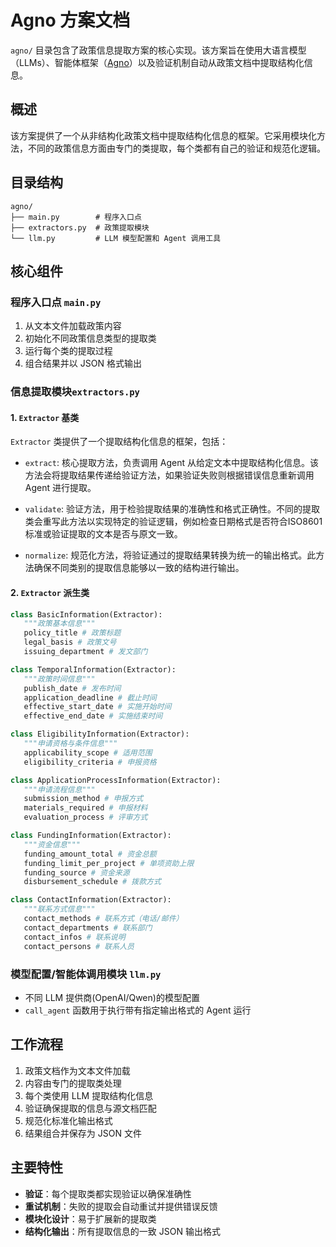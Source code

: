 # Agno 方案文档

`agno/` 目录包含了政策信息提取方案的核心实现。该方案旨在使用大语言模型（LLMs）、智能体框架（[Agno](https://www.agno.com/)）以及验证机制自动从政策文档中提取结构化信息。

## 概述

该方案提供了一个从非结构化政策文档中提取结构化信息的框架。它采用模块化方法，不同的政策信息方面由专门的类提取，每个类都有自己的验证和规范化逻辑。

## 目录结构

```
agno/
├── main.py        # 程序入口点
├── extractors.py  # 政策提取模块
└── llm.py         # LLM 模型配置和 Agent 调用工具
```

## 核心组件

### 程序入口点 `main.py`

1. 从文本文件加载政策内容
2. 初始化不同政策信息类型的提取类
3. 运行每个类的提取过程
4. 组合结果并以 JSON 格式输出

### 信息提取模块`extractors.py`

#### 1. `Extractor` 基类

`Extractor` 类提供了一个提取结构化信息的框架，包括：

- `extract`: 核心提取方法，负责调用 Agent 从给定文本中提取结构化信息。该方法会将提取结果传递给验证方法，如果验证失败则根据错误信息重新调用 Agent 进行提取。

- `validate`: 验证方法，用于检验提取结果的准确性和格式正确性。不同的提取类会重写此方法以实现特定的验证逻辑，例如检查日期格式是否符合ISO8601标准或验证提取的文本是否与原文一致。

- `normalize`: 规范化方法，将验证通过的提取结果转换为统一的输出格式。此方法确保不同类别的提取信息能够以一致的结构进行输出。

#### 2. `Extractor` 派生类

```python
class BasicInformation(Extractor):
   """政策基本信息"""
   policy_title # 政策标题
   legal_basis # 政策文号
   issuing_department # 发文部门

class TemporalInformation(Extractor):
   """政策时间信息"""
   publish_date # 发布时间
   application_deadline # 截止时间
   effective_start_date # 实施开始时间
   effective_end_date # 实施结束时间

class EligibilityInformation(Extractor):
   """申请资格与条件信息"""
   applicability_scope # 适用范围
   eligibility_criteria # 申报资格

class ApplicationProcessInformation(Extractor):
   """申请流程信息"""
   submission_method # 申报方式
   materials_required # 申报材料
   evaluation_process # 评审方式

class FundingInformation(Extractor):
   """资金信息"""
   funding_amount_total # 资金总额
   funding_limit_per_project # 单项资助上限
   funding_source # 资金来源
   disbursement_schedule # 拨款方式

class ContactInformation(Extractor):
   """联系方式信息"""
   contact_methods # 联系方式（电话/邮件）
   contact_departments # 联系部门
   contact_infos # 联系说明
   contact_persons # 联系人员
```

### 模型配置/智能体调用模块 `llm.py`

- 不同 LLM 提供商(OpenAI/Qwen)的模型配置
- `call_agent` 函数用于执行带有指定输出格式的 Agent 运行

## 工作流程

1. 政策文档作为文本文件加载
2. 内容由专门的提取类处理
3. 每个类使用 LLM 提取结构化信息
4. 验证确保提取的信息与源文档匹配
5. 规范化标准化输出格式
6. 结果组合并保存为 JSON 文件

## 主要特性

- **验证**：每个提取类都实现验证以确保准确性
- **重试机制**：失败的提取会自动重试并提供错误反馈
- **模块化设计**：易于扩展新的提取类
- **结构化输出**：所有提取信息的一致 JSON 输出格式